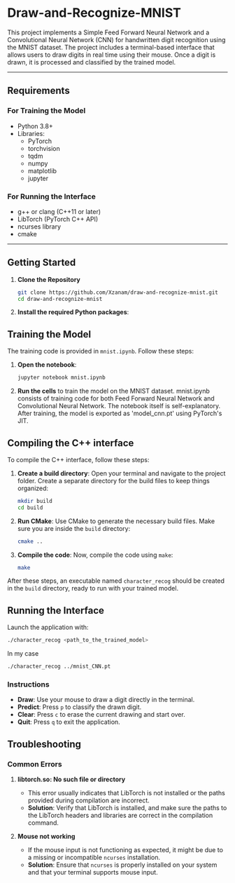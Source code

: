# Draw-and-Recognize-MNIST

This project implements a Simple Feed Forward Neural Network and a Convolutional Neural Network (CNN) for handwritten digit recognition using the MNIST dataset. The project includes a terminal-based interface that allows users to draw digits in real time using their mouse. Once a digit is drawn, it is processed and classified by the trained model.

---

## Requirements

### For Training the Model
- Python 3.8+
- Libraries:
  - PyTorch
  - torchvision
  - tqdm
  - numpy
  - matplotlib
  - jupyter

### For Running the Interface
- g++ or clang (C++11 or later)
- LibTorch (PyTorch C++ API)
- ncurses library
- cmake 

---

## Getting Started

1. **Clone the Repository**
    ```bash
    git clone https://github.com/Xzanam/draw-and-recognize-mnist.git
    cd draw-and-recognize-mnist
    ```

2. **Install the required Python packages**:

## Training the Model

The training code is provided in `mnist.ipynb`. Follow these steps:

1. **Open the notebook**:
    ```bash
    jupyter notebook mnist.ipynb
    ```

2. **Run the cells** to train the model on the MNIST dataset. mnist.ipynb consists of training code for both Feed Forward Neural Network and Convolutional Neural Network. The notebook itself is self-explanatory. After training, the model is exported as 'model_cnn.pt' using PyTorch's JIT.

## Compiling the C++ interface

To compile the C++ interface, follow these steps:

1. **Create a build directory**:
   Open your terminal and navigate to the project folder. Create a separate directory for the build files to keep things organized:
   
    ```bash
    mkdir build
    cd build
    ```

2. **Run CMake**:
   Use CMake to generate the necessary build files. Make sure you are inside the `build` directory:

    ```bash
    cmake ..
    ```

3. **Compile the code**:
   Now, compile the code using `make`:

    ```bash
    make
    ```

After these steps, an executable named `character_recog` should be created in the `build` directory, ready to run with your trained model.

## Running the Interface
Launch the application with:

```bash
./character_recog <path_to_the_trained_model>
```
In my case 

```bash
./character_recog ../mnist_CNN.pt
```

### Instructions

- **Draw**: Use your mouse to draw a digit directly in the terminal.
- **Predict**: Press `p` to classify the drawn digit.
- **Clear**: Press `c` to erase the current drawing and start over.
- **Quit**: Press `q` to exit the application.

## Troubleshooting

### Common Errors

1. **libtorch.so: No such file or directory**
   - This error usually indicates that LibTorch is not installed or the paths provided during compilation are incorrect.
   - **Solution**: Verify that LibTorch is installed, and make sure the paths to the LibTorch headers and libraries are correct in the compilation command.

2. **Mouse not working**
   - If the mouse input is not functioning as expected, it might be due to a missing or incompatible `ncurses` installation.
   - **Solution**: Ensure that `ncurses` is properly installed on your system and that your terminal supports mouse input.
